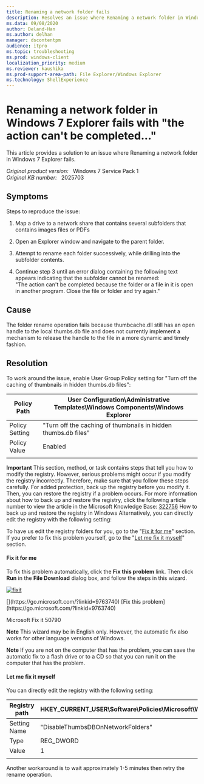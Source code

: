 ```yaml
---
title: Renaming a network folder fails
description: Resolves an issue where Renaming a network folder in Windows 7 Explorer fails.
ms.data: 09/08/2020
author: Deland-Han
ms.author: delhan
manager: dscontentpm
audience: itpro
ms.topic: troubleshooting
ms.prod: windows-client
localization_priority: medium
ms.reviewer: kaushika
ms.prod-support-area-path: File Explorer/Windows Explorer
ms.technology: ShellExperience
---
```

# Renaming a network folder in Windows 7 Explorer fails with "the action can't be completed..."

This article provides a solution to an issue where Renaming a network folder in Windows 7 Explorer fails.

_Original product version:_ &nbsp; Windows 7 Service Pack 1  
_Original KB number:_ &nbsp; 2025703

## Symptoms

Steps to reproduce the issue:  

1. Map a drive to a network share that contains several subfolders that contains images files or PDFs  

2. Open an Explorer window and navigate to the parent folder.  

3. Attempt to rename each folder successively, while drilling into the subfolder contents.  

4. Continue step 3 until an error dialog containing the following text appears indicating that the subfolder cannot be renamed:  
 "The action can't be completed because the folder or a file in it is open in another program. Close the file or folder and try again." 

## Cause

The folder rename operation fails because thumbcache.dll still has an open handle to the local thumbs.db file and does not currently implement a mechanism to release the handle to the file in a more dynamic and timely fashion.

## Resolution

To work around the issue, enable User Group Policy setting for "Turn off the caching of thumbnails in hidden thumbs.db files":

| Policy Path| User Configuration\Administrative Templates\Windows Components\Windows Explorer |
|---|---|
| Policy Setting| "Turn off the caching of thumbnails in hidden thumbs.db files" |
| Policy Value| Enabled |
|||

**Important** This section, method, or task contains steps that tell you how to modify the registry. However, serious problems might occur if you modify the registry incorrectly. Therefore, make sure that you follow these steps carefully. For added protection, back up the registry before you modify it. Then, you can restore the registry if a problem occurs. For more information about how to back up and restore the registry, click the following article number to view the article in the Microsoft Knowledge Base:
 [322756](https://support.microsoft.com/kb/322756) How to back up and restore the registry in Windows
Alternatively, you can directly edit the registry with the following setting:

To have us edit the registry folders for you, go to the "[Fix it for me](https://support.microsoft.com/help/2025703#x_x_x_fixitforme)" section. If you prefer to fix this problem yourself, go to the "[Let me fix it myself](https://support.microsoft.com/help/2025703#x_x_x_letmefixitmyself)" section.

#### **Fix it for me**  

To fix this problem automatically, click the **Fix this problem** link. Then click **Run** in the **File Download** dialog box, and follow the steps in this wizard.

[![fixit](https://support.microsoft.com//library/images/support/KBGraphics/PUBLIC/EN-US/2297543/fixitbtn.jpg)
](https://go.microsoft.com/?linkid=9790365) 
<!--a.x_x_x_x_button{width:139px;display:block;height:56px}--> [](https://go.microsoft.com/?linkid=9763740) [Fix this problem](https://go.microsoft.com/?linkid=9763740) 
Microsoft Fix it 50790  

**Note** This wizard may be in English only. However, the automatic fix also works for other language versions of Windows.

**Note** If you are not on the computer that has the problem, you can save the automatic fix to a flash drive or to a CD so that you can run it on the computer that has the problem.

#### **Let me fix it myself**  

You can directly edit the registry with the following setting:

| Registry path| HKEY_CURRENT_USER\Software\Policies\Microsoft\Windows\Explorer |
|---|---|
| Setting Name| "DisableThumbsDBOnNetworkFolders" |
| Type| REG_DWORD |
| Value| 1 |
|||

Another workaround is to wait approximately 1-5 minutes then retry the rename operation.
